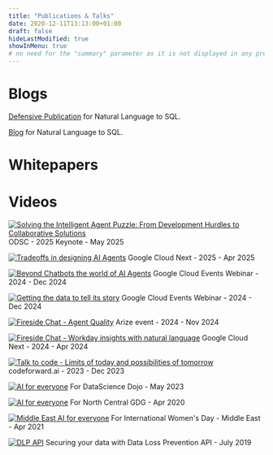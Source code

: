 ```yaml
---
title: "Publications & Talks"
date: 2020-12-11T13:13:00+01:00
draft: false
hideLastModified: true
showInMenu: true
# no need for the "summary" parameter as it is not displayed in any previews
---
```



# Blogs

[Defensive Publication](https://www.tdcommons.org/dpubs_series/6763/) for Natural Language to SQL.


[Blog](https://medium.com/google-cloud/unlocking-insights-natural-language-qna-on-structured-data-4055e9d0ddad) for Natural Language to SQL.

# Whitepapers

# Videos

[![Solving the Intelligent Agent Puzzle: From Development Hurdles to Collaborative Solutions](http://img.youtube.com/vi/EyfliMSwSkM/mqdefault.jpg)](https://www.youtube.com/watch?v=EyfliMSwSkM)
ODSC - 2025 Keynote - May 2025


[![Tradeoffs in designing AI Agents](http://img.youtube.com/vi/dX2QqolWBxg/mqdefault.jpg)](https://www.youtube.com/watch?v=dX2QqolWBxg)
Google Cloud Next - 2025  - Apr 2025

[![Beyond Chatbots the world of AI Agents](http://img.youtube.com/vi/1aZa6s04O74/mqdefault.jpg)](https://www.youtube.com/watch?v=1aZa6s04O74)
Google Cloud Events Webinar - 2024  - Dec 2024


[![Getting the data to tell its story](http://img.youtube.com/vi/KKblM93owU4/mqdefault.jpg)](https://www.youtube.com/watch?v=KKblM93owU4)
Google Cloud Events Webinar - 2024  - Dec 2024

[![Fireside Chat - Agent Quality](http://img.youtube.com/vi/BaaFcLzVE7g/mqdefault.jpg)](https://www.youtube.com/watch?v=BaaFcLzVE7g)
Arize event - 2024  - Nov 2024

[![Fireside Chat - Workday insights with natural language](http://img.youtube.com/vi/BBpl-1XlR28/mqdefault.jpg)](https://www.youtube.com/watch?v=BBpl-1XlR28)
Google Cloud Next - 2024  - Apr 2024

[![Talk to code - Limits of today and possibilities of tomorrow](http://img.youtube.com/vi/3S39VJxPMos/mqdefault.jpg)](https://www.youtube.com/watch?v=3S39VJxPMos)
codeforward.ai - 2023  - Dec 2023

[![AI for everyone](http://img.youtube.com/vi/TiJ14b4DJ5I/mqdefault.jpg)](https://www.youtube.com/watch?v=TiJ14b4DJ5I "Generative AI")
For DataScience Dojo - May 2023

[![AI for everyone](http://img.youtube.com/vi/wurtsM3IOno/mqdefault.jpg)](https://www.youtube.com/watch?v=wurtsM3IOno "AI for everyone")
For North Central GDG - Apr 2020

[![Middle East AI for everyone](http://img.youtube.com/vi/HsOy8zHzEfo/mqdefault.jpg)](https://www.youtube.com/watch?v=HsOy8zHzEfo "Middle East AI for everyone")
For International Women's Day - Middle East - Apr 2021


[![DLP API](http://img.youtube.com/vi/YsP4_epVxg8/mqdefault.jpg)](https://www.youtube.com/watch?v=YsP4_epVxg8 "DLP API")
Securing your data with Data Loss Prevention API - July 2019


